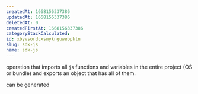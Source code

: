 ```yaml
---
createdAt: 1668156337386
updatedAt: 1668156337386
deletedAt: 0
createdFirstAt: 1668156337386
categoryStackCalculated: 
id: xbyvsordcxsmyknguwebpkln
slug: sdk-js
name: sdk-js
---
```


operation that imports all `js` functions and variables in the entire project (OS or bundle) and exports an object that has all of them.

can be generated
